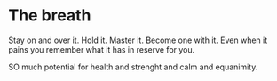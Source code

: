 # The breath

Stay on and over it. Hold it. Master it. Become one with it. 
Even when it pains you remember what it has in reserve for you.

SO much potential for health and strenght and calm and equanimity.
